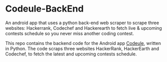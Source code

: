 # Codeule-BackEnd
An android app that uses a python back-end web scraper to scrape three websites: Hackerrank, Codechef and Hackerearth to fetch live &amp; upcoming contests schedule so you never miss another coding contest.

This repo contains the backend code for the Android app <a href="https://play.google.com/store/apps/details?id=com.alphabetastudios.codeule">Codeule</a>, written in Python. The code scraps three websites HackerRank, HackerEarth and Codechef, to fetch the latest and upcoming contests schedule.
